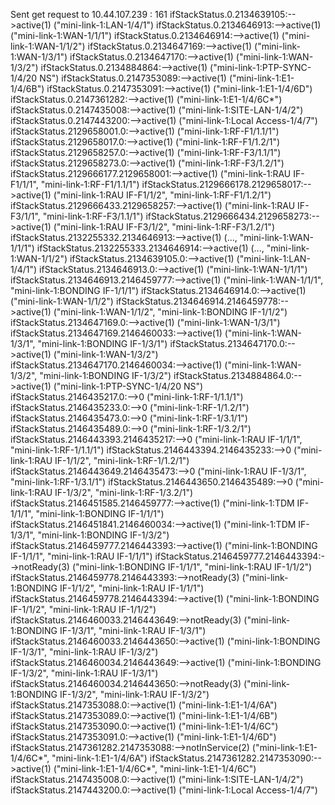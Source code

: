 Sent get request to 10.44.107.239 : 161
ifStackStatus.0.2134639105:-->active(1)            ("mini-link-1:LAN-1/4/1")
ifStackStatus.0.2134646913:-->active(1)            ("mini-link-1:WAN-1/1/1")
ifStackStatus.0.2134646914:-->active(1)            ("mini-link-1:WAN-1/1/2")
ifStackStatus.0.2134647169:-->active(1)            ("mini-link-1:WAN-1/3/1")
ifStackStatus.0.2134647170:-->active(1)            ("mini-link-1:WAN-1/3/2")
ifStackStatus.0.2134884864:-->active(1)            ("mini-link-1:PTP-SYNC-1/4/20 NS")
ifStackStatus.0.2147353089:-->active(1)            ("mini-link-1:E1-1/4/6B")
ifStackStatus.0.2147353091:-->active(1)            ("mini-link-1:E1-1/4/6D")
ifStackStatus.0.2147361282:-->active(1)            ("mini-link-1:E1-1/4/6C*")
ifStackStatus.0.2147435008:-->active(1)            ("mini-link-1:SITE-LAN-1/4/2")
ifStackStatus.0.2147443200:-->active(1)            ("mini-link-1:Local Access-1/4/7")
ifStackStatus.2129658001.0:-->active(1)            ("mini-link-1:RF-F1/1.1/1")
ifStackStatus.2129658017.0:-->active(1)            ("mini-link-1:RF-F1/1.2/1")
ifStackStatus.2129658257.0:-->active(1)            ("mini-link-1:RF-F3/1.1/1")
ifStackStatus.2129658273.0:-->active(1)            ("mini-link-1:RF-F3/1.2/1")
ifStackStatus.2129666177.2129658001:-->active(1)   ("mini-link-1:RAU IF-F1/1/1", "mini-link-1:RF-F1/1.1/1")
ifStackStatus.2129666178.2129658017:-->active(1)   ("mini-link-1:RAU IF-F1/1/2", "mini-link-1:RF-F1/1.2/1")
ifStackStatus.2129666433.2129658257:-->active(1)   ("mini-link-1:RAU IF-F3/1/1", "mini-link-1:RF-F3/1.1/1")
ifStackStatus.2129666434.2129658273:-->active(1)   ("mini-link-1:RAU IF-F3/1/2", "mini-link-1:RF-F3/1.2/1")
ifStackStatus.2132255332.2134646913:-->active(1)   (..., "mini-link-1:WAN-1/1/1")
ifStackStatus.2132255333.2134646914:-->active(1)   (..., "mini-link-1:WAN-1/1/2")
ifStackStatus.2134639105.0:-->active(1)            ("mini-link-1:LAN-1/4/1")
ifStackStatus.2134646913.0:-->active(1)            ("mini-link-1:WAN-1/1/1")
ifStackStatus.2134646913.2146459777:-->active(1)   ("mini-link-1:WAN-1/1/1", "mini-link-1:BONDING IF-1/1/1")
ifStackStatus.2134646914.0:-->active(1)            ("mini-link-1:WAN-1/1/2")
ifStackStatus.2134646914.2146459778:-->active(1)   ("mini-link-1:WAN-1/1/2", "mini-link-1:BONDING IF-1/1/2")
ifStackStatus.2134647169.0:-->active(1)            ("mini-link-1:WAN-1/3/1")
ifStackStatus.2134647169.2146460033:-->active(1)   ("mini-link-1:WAN-1/3/1", "mini-link-1:BONDING IF-1/3/1")
ifStackStatus.2134647170.0:-->active(1)            ("mini-link-1:WAN-1/3/2")
ifStackStatus.2134647170.2146460034:-->active(1)   ("mini-link-1:WAN-1/3/2", "mini-link-1:BONDING IF-1/3/2")
ifStackStatus.2134884864.0:-->active(1)            ("mini-link-1:PTP-SYNC-1/4/20 NS")
ifStackStatus.2146435217.0:-->0                    ("mini-link-1:RF-1/1.1/1")
ifStackStatus.2146435233.0:-->0                    ("mini-link-1:RF-1/1.2/1")
ifStackStatus.2146435473.0:-->0                    ("mini-link-1:RF-1/3.1/1")
ifStackStatus.2146435489.0:-->0                    ("mini-link-1:RF-1/3.2/1")
ifStackStatus.2146443393.2146435217:-->0           ("mini-link-1:RAU IF-1/1/1", "mini-link-1:RF-1/1.1/1")
ifStackStatus.2146443394.2146435233:-->0           ("mini-link-1:RAU IF-1/1/2", "mini-link-1:RF-1/1.2/1")
ifStackStatus.2146443649.2146435473:-->0           ("mini-link-1:RAU IF-1/3/1", "mini-link-1:RF-1/3.1/1")
ifStackStatus.2146443650.2146435489:-->0           ("mini-link-1:RAU IF-1/3/2", "mini-link-1:RF-1/3.2/1")
ifStackStatus.2146451585.2146459777:-->active(1)   ("mini-link-1:TDM IF-1/1/1", "mini-link-1:BONDING IF-1/1/1")
ifStackStatus.2146451841.2146460034:-->active(1)   ("mini-link-1:TDM IF-1/3/1", "mini-link-1:BONDING IF-1/3/2")
ifStackStatus.2146459777.2146443393:-->active(1)   ("mini-link-1:BONDING IF-1/1/1", "mini-link-1:RAU IF-1/1/1") 
ifStackStatus.2146459777.2146443394:-->notReady(3) ("mini-link-1:BONDING IF-1/1/1", "mini-link-1:RAU IF-1/1/2") 
ifStackStatus.2146459778.2146443393:-->notReady(3) ("mini-link-1:BONDING IF-1/1/2", "mini-link-1:RAU IF-1/1/1")
ifStackStatus.2146459778.2146443394:-->active(1)   ("mini-link-1:BONDING IF-1/1/2", "mini-link-1:RAU IF-1/1/2")
ifStackStatus.2146460033.2146443649:-->notReady(3) ("mini-link-1:BONDING IF-1/3/1", "mini-link-1:RAU IF-1/3/1")
ifStackStatus.2146460033.2146443650:-->active(1)   ("mini-link-1:BONDING IF-1/3/1", "mini-link-1:RAU IF-1/3/2")
ifStackStatus.2146460034.2146443649:-->active(1)   ("mini-link-1:BONDING IF-1/3/2", "mini-link-1:RAU IF-1/3/1")
ifStackStatus.2146460034.2146443650:-->notReady(3) ("mini-link-1:BONDING IF-1/3/2", "mini-link-1:RAU IF-1/3/2")
ifStackStatus.2147353088.0:-->active(1)            ("mini-link-1:E1-1/4/6A")
ifStackStatus.2147353089.0:-->active(1)            ("mini-link-1:E1-1/4/6B")
ifStackStatus.2147353090.0:-->active(1)            ("mini-link-1:E1-1/4/6C")
ifStackStatus.2147353091.0:-->active(1)            ("mini-link-1:E1-1/4/6D")
ifStackStatus.2147361282.2147353088:-->notInService(2) ("mini-link-1:E1-1/4/6C*", "mini-link-1:E1-1/4/6A")
ifStackStatus.2147361282.2147353090:-->active(1)    ("mini-link-1:E1-1/4/6C*", "mini-link-1:E1-1/4/6C")
ifStackStatus.2147435008.0:-->active(1)             ("mini-link-1:SITE-LAN-1/4/2")
ifStackStatus.2147443200.0:-->active(1)             ("mini-link-1:Local Access-1/4/7")
